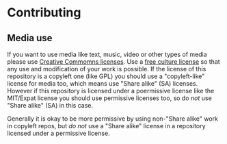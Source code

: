 # Contributing

## Media use

If you want to use media like text, music, video or other types of media please use [Creative Commomns licenses](https://creativecommons.org/).
Use a [free culture license](https://creativecommons.org/freeworks) so that any use and modification of your work is possible.
If the license of this repository is a copyleft one (like GPL) you should use a "copyleft-like" license for media too, which means use "Share alike" (SA) licenses.
However if this repository is licensed under a poermissive license like the MIT/Expat license you should use permissive licenses too, so do *not* use "Share alike" (SA) in this case.

Generally it is okay to be more permissive by using non-"Share alike" work in copyleft repos, but *do not* use a "Share alike" license in a repository licensed under a permissive license.

